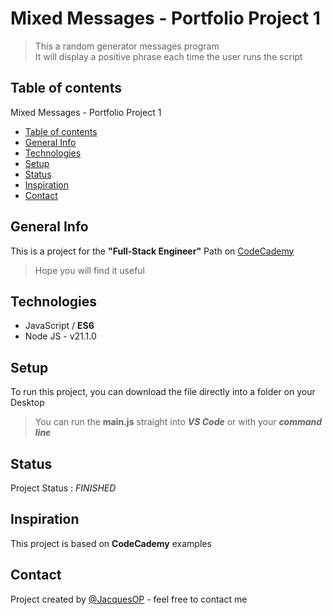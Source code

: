 # Mixed Messages - Portfolio Project 1

> This a random generator messages program <br>
> It will display a positive phrase each time the user runs the script

## Table of contents

Mixed Messages - Portfolio Project 1
  - [Table of contents](#table-of-contents)
  - [General Info](#general-info)
  - [Technologies](#technologies)
  - [Setup](#setup)
  - [Status](#status)
  - [Inspiration](#inspiration)
  - [Contact](#contact)

## General Info

This is a project for the **"Full-Stack Engineer"** Path on [CodeCademy](https://www.codecademy.com/learn)<br>
> Hope you will find it useful

## Technologies

* JavaScript / **ES6**
* Node JS - v21.1.0

## Setup

To run this project, you can download the file directly into a folder on your Desktop<br>
> You can run the **main.js** straight into _**VS Code**_ or with your _**command line**_

## Status

Project Status : _FINISHED_

## Inspiration

This project is based on **CodeCademy** examples

## Contact

Project created by [@JacquesOP](https://github.com/JacquesOP) - feel free to contact me
